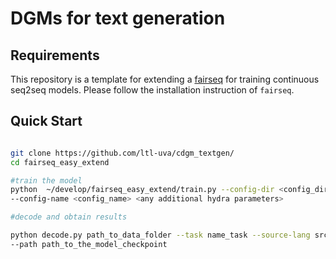 # DGMs for text generation

## Requirements

This repository is a template for extending a [fairseq](https://github.com/facebookresearch/fairseq) for training continuous
seq2seq models.
Please follow the installation instruction of `fairseq`.


## Quick Start

```bash

git clone https://github.com/ltl-uva/cdgm_textgen/
cd fairseq_easy_extend

#train the model
python  ~/develop/fairseq_easy_extend/train.py --config-dir <config_dir> \
--config-name <config_name> <any additional hydra parameters>

#decode and obtain results

python decode.py path_to_data_folder --task name_task --source-lang src_lang --target-lang tgt_lang \
--path path_to_the_model_checkpoint

```




